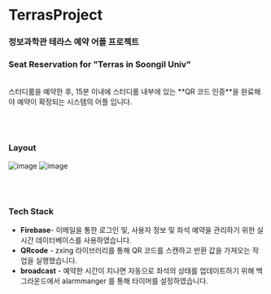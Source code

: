 # TerrasProject
### 정보과학관 테라스 예약 어플 프로젝트
### Seat Reservation for "Terras in Soongil Univ"
<br>
스터디룸을 예약한 후, 15분 이내에 스터디룸 내부에 있는 **QR 코드 인증**을 완료해야 예약이 확정되는 시스템의 어플 입니다. 

<br><br>

### Layout
![image](https://user-images.githubusercontent.com/65281502/224206901-d18d75c7-ae38-4458-9d58-2f949eb36555.png)
![image](https://user-images.githubusercontent.com/65281502/224206929-5d6de6eb-0c93-44ad-9d6d-72a4f90535bd.png)

<br><br>
### Tech Stack
- **Firebase**- 이메일을 통한 로그인 및, 사용자 정보 및 좌석 예약을 관리하기 위한 실시간 데이터베이스를 사용하였습니다.
- **QRcode** - zxing 라이브러리를 통해 QR 코드를 스캔하고 반환 값을 가져오는 작업을 실행했습니다.
- **broadcast** - 예약한 시간이 지나면 자동으로 좌석의 상태를 업데이트하기 위해 백그라운드에서 alarmmanger 를 통해 타이머를 설정하였습니다.

